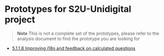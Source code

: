 # Prototypes for S2U-Unidigital project

> **Note**
> This is not a complete set of the prototypes, please refer to
> the analysis document to find the prototype you are looking for

* [5.1.1.8 Improving i18n and feedback on calculated questions](5.1.1.8-improving-i18n-and-feedback-on-calculated-question/improving-i18n-and-feedback-on-calculated-question.md)
